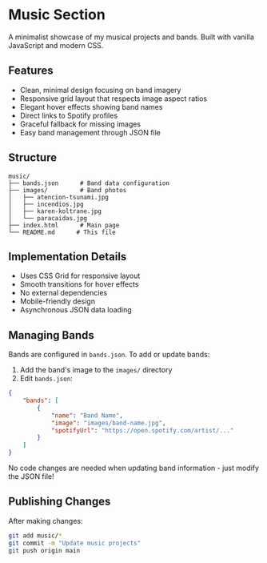 # Music Section

A minimalist showcase of my musical projects and bands. Built with vanilla JavaScript and modern CSS.

## Features

- Clean, minimal design focusing on band imagery
- Responsive grid layout that respects image aspect ratios
- Elegant hover effects showing band names
- Direct links to Spotify profiles
- Graceful fallback for missing images
- Easy band management through JSON file

## Structure

```
music/
├── bands.json      # Band data configuration
├── images/         # Band photos
│   ├── atencion-tsunami.jpg
│   ├── incendios.jpg
│   ├── karen-koltrane.jpg
│   └── paracaidas.jpg
├── index.html      # Main page
└── README.md      # This file
```

## Implementation Details

- Uses CSS Grid for responsive layout
- Smooth transitions for hover effects
- No external dependencies
- Mobile-friendly design
- Asynchronous JSON data loading

## Managing Bands

Bands are configured in `bands.json`. To add or update bands:

1. Add the band's image to the `images/` directory
2. Edit `bands.json`:

```json
{
    "bands": [
        {
            "name": "Band Name",
            "image": "images/band-name.jpg",
            "spotifyUrl": "https://open.spotify.com/artist/..."
        }
    ]
}
```

No code changes are needed when updating band information - just modify the JSON file!

## Publishing Changes

After making changes:
```bash
git add music/*
git commit -m "Update music projects"
git push origin main
